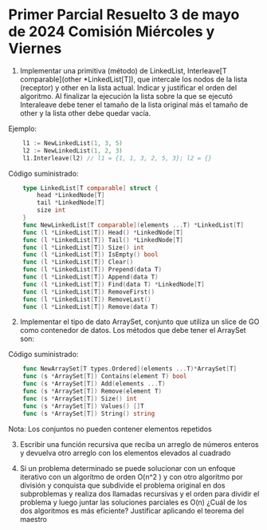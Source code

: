 # Primer Parcial Resuelto 3 de mayo de 2024 Comisión Miércoles y Viernes



1. Implementar una primitiva (método) de LinkedList, Interleave[T comparable](other
*LinkedList[T]), que intercale los nodos de la lista (receptor) y other en la lista actual. Indicar y
justificar el orden del algoritmo. Al finalizar la ejecución la lista sobre la que se ejecutó Interaleave
debe tener el tamaño de la lista original más el tamaño de other y la lista other debe quedar vacía.

Ejemplo:
```go
    l1 := NewLinkedList(1, 3, 5)
    l2 := NewLinkedList(1, 2, 3)
    l1.Interleave(l2) // l1 = {1, 1, 3, 2, 5, 3}; l2 = {}
```

Código suministrado:
```go
    type LinkedList[T comparable] struct {
        head *LinkedNode[T]
        tail *LinkedNode[T]
        size int
    }
    func NewLinkedList[T comparable](elements ...T) *LinkedList[T]
    func (l *LinkedList[T]) Head() *LinkedNode[T]
    func (l *LinkedList[T]) Tail() *LinkedNode[T]
    func (l *LinkedList[T]) Size() int
    func (l *LinkedList[T]) IsEmpty() bool
    func (l *LinkedList[T]) Clear()
    func (l *LinkedList[T]) Prepend(data T)
    func (l *LinkedList[T]) Append(data T)
    func (l *LinkedList[T]) Find(data T) *LinkedNode[T]
    func (l *LinkedList[T]) RemoveFirst()
    func (l *LinkedList[T]) RemoveLast()
    func (l *LinkedList[T]) Remove(data T)
```

2. Implementar el tipo de dato ArraySet, conjunto que utiliza un slice de GO como contenedor de datos.
Los métodos que debe tener el ArraySet son:

Código suministrado:
```go
    func NewArraySet[T types.Ordered](elements ...T)*ArraySet[T]
    func (s *ArraySet[T]) Contains(element T) bool
    func (s *ArraySet[T]) Add(elements ...T)
    func (s *ArraySet[T]) Remove(element T)
    func (s *ArraySet[T]) Size() int
    func (s *ArraySet[T]) Values() []T
    func (s *ArraySet[T]) String() string
```
Nota: Los conjuntos no pueden contener elementos repetidos


3. Escribir una función recursiva que reciba un arreglo de números enteros y devuelva otro arreglo con
los elementos elevados al cuadrado

4. Si un problema determinado se puede solucionar con un enfoque iterativo con un algoritmo de orden
O(n^2 ) y con otro algoritmo por división y conquista que subdivide el problema original en dos
subproblemas y realiza dos llamadas recursivas y el orden para dividir el problema y luego juntar las
soluciones parciales es O(n) ¿Cuál de los dos algoritmos es más eficiente? Justificar aplicando el
teorema del maestro
